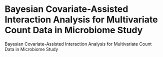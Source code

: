 # Bayesian Covariate-Assisted Interaction Analysis for Multivariate Count Data in Microbiome Study
Bayesian Covariate-Assisted Interaction Analysis for Multivariate Count Data in Microbiome Study 
